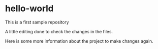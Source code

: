 # hello-world
This is a first sample repository


A little editing done to check the changes in the files.

Here is some more information about the project to make changes again.

